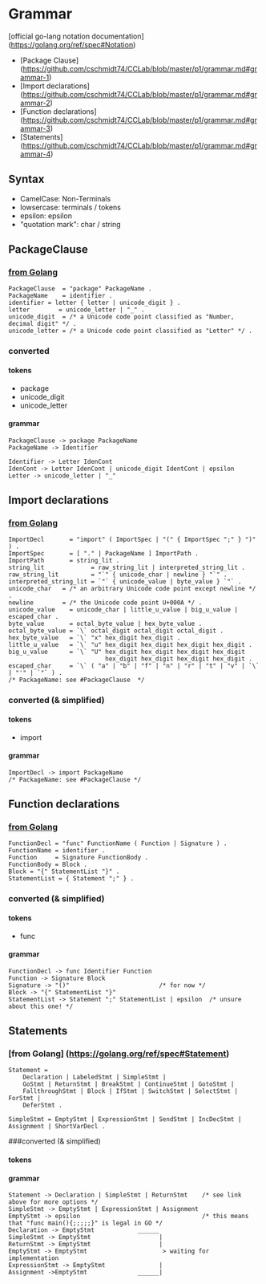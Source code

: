 # Grammar
[official go-lang notation documentation] (https://golang.org/ref/spec#Notation)
- [Package Clause] (https://github.com/cschmidt74/CCLab/blob/master/p1/grammar.md#grammar-1)  
- [Import declarations] (https://github.com/cschmidt74/CCLab/blob/master/p1/grammar.md#grammar-2)
- [Function declarations] (https://github.com/cschmidt74/CCLab/blob/master/p1/grammar.md#grammar-3)
- [Statements] (https://github.com/cschmidt74/CCLab/blob/master/p1/grammar.md#grammar-4)

## Syntax
- CamelCase: Non-Terminals
- lowsercase: terminals / tokens
- epsilon: epsilon
- "quotation mark": char / string

## PackageClause
### [from Golang](https://golang.org/ref/spec#PackageClause)
```  
PackageClause  = "package" PackageName .  
PackageName    = identifier .  
identifier = letter { letter | unicode_digit } .  
letter        = unicode_letter | "_" .  
unicode_digit  = /* a Unicode code point classified as "Number, decimal digit" */ .  
unicode_letter = /* a Unicode code point classified as "Letter" */ .  
```  

### converted
#### tokens
- package
- unicode_digit
- unicode_letter
  
#### grammar
```
PackageClause -> package PackageName  
PackageName -> Identifier  

Identifier -> Letter IdenCont 
IdenCont -> Letter IdenCont | unicode_digit IdentCont | epsilon  
Letter -> unicode_letter | "_"  
```  

## Import declarations
### [from Golang](https://golang.org/ref/spec#ImportDecl)
```
ImportDecl       = "import" ( ImportSpec | "(" { ImportSpec ";" } ")" ) .
ImportSpec       = [ "." | PackageName ] ImportPath .
ImportPath       = string_lit .
string_lit             = raw_string_lit | interpreted_string_lit .
raw_string_lit         = "`" { unicode_char | newline } "`" .
interpreted_string_lit = `"` { unicode_value | byte_value } `"` .
unicode_char   = /* an arbitrary Unicode code point except newline */ .
newline        = /* the Unicode code point U+000A */ .
unicode_value    = unicode_char | little_u_value | big_u_value | escaped_char .
byte_value       = octal_byte_value | hex_byte_value .
octal_byte_value = `\` octal_digit octal_digit octal_digit .
hex_byte_value   = `\` "x" hex_digit hex_digit .
little_u_value   = `\` "u" hex_digit hex_digit hex_digit hex_digit .
big_u_value      = `\` "U" hex_digit hex_digit hex_digit hex_digit
                           hex_digit hex_digit hex_digit hex_digit .
escaped_char     = `\` ( "a" | "b" | "f" | "n" | "r" | "t" | "v" | `\` | "'" | `"` ) .
/* PackageName: see #PackageClause  */
```

### converted (& simplified)
#### tokens
- import
  
#### grammar
```
ImportDecl -> import PackageName
/* PackageName: see #PackageClause */
```
## Function declarations
### [from Golang](https://golang.org/ref/spec#Function_declarations)
```
FunctionDecl = "func" FunctionName ( Function | Signature ) .
FunctionName = identifier .
Function     = Signature FunctionBody .
FunctionBody = Block .
Block = "{" StatementList "}" .
StatementList = { Statement ";" } .
```
### converted (& simplified)
#### tokens
- func

#### grammar
```
FunctionDecl -> func Identifier Function
Function -> Signature Block
Signature -> "()"                         /* for now */
Block -> "{" StatementList "}"
StatementList -> Statement ";" StatementList | epsilon  /* unsure about this one! */
```

## Statements
### [from Golang] (https://golang.org/ref/spec#Statement)
```
Statement =
	Declaration | LabeledStmt | SimpleStmt |
	GoStmt | ReturnStmt | BreakStmt | ContinueStmt | GotoStmt |
	FallthroughStmt | Block | IfStmt | SwitchStmt | SelectStmt | ForStmt |
	DeferStmt .

SimpleStmt = EmptyStmt | ExpressionStmt | SendStmt | IncDecStmt | Assignment | ShortVarDecl .
```

###converted (& simplified)
#### tokens

#### grammar
```
Statement -> Declaration | SimpleStmt | ReturnStmt    /* see link above for more options */
SimpleStmt -> EmptyStmt | ExpressionStmt | Assignment 
EmptyStmt -> epsilon                                  /* this means that "func main(){;;;;;}" is legal in GO */
Declaration -> EmptyStmt            ______
SimpleStmt -> EmptyStmt                   |
ReturnStmt -> EmptyStmt                   |
EmptyStmt -> EmptyStmt                     > waiting for implementation
ExpressionStmt -> EmptyStmt               |
Assignment ->EmptyStmt              ______|
```
